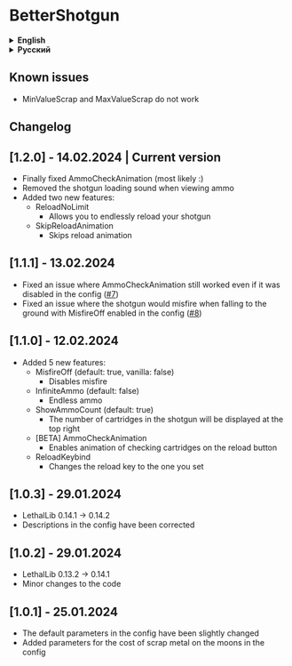 # BetterShotgun

<details>
<summary><strong>English</strong></summary>

Should support custom moons (I haven't tested)

## Config

All available mod settings can be found in the config ```Hypick.BetterShotgun.cfg```

! If the Rarity parameter is enabled, the item will appear in gifts

Available settings in the config:

- Shotgun
  - Price (default = 700)
    - Cost of a shotgun in the store
  - (Not working) MinValueScrap (default = 40)
    - Minimum cost of a shotgun found on the moon
  - (Not working) MaxValueScrap (default = 70)
    - Maximum cost of a shotgun found on the moon
  - Rarity (default = -1)
    - Rarity of shotgun spawn on moons (higher = more often)
  - MisfireOff (default = true, vanilla = false)
    - Disables misfire
  - InfiniteAmmo (default = false)
    - Endless ammo
  - ShowAmmoCount (default = true)
    - The number of cartridges in the shotgun will be displayed at the top right
  - [BETA] AmmoCheckAnimation (default = true)
    - Adds ammo check animation to the reload button
  - ReloadKeybind (default = false, vanilla = E)
    - Changes the reload key to the one you set
  - ReloadNoLimit (default = false)
    - Allows you to endlessly reload your shotgun
  - SkipReloadAnimation (default = false)
    - Skips reload animation
- Shell
  - Price (default: 50)
    - Cost of a cartridge in the store
  - (Not working) MinValueScrap (default = 15)
    - Minimum cost of a cartridge found on the moon
  - (Not working) MaxValueScrap (default = 25)
    - Maximum cost of a cartridge found on the moon
  - Rarity (default = 2)
    - Rarity of the appearance of cartridges on moons (higher = more often)

</details>

<details>
<summary><strong>Русский</strong></summary>

Должен поддерживать кастомные луны (я не тестировал)

## Конфиг

Все доступные настройки мода можно найти в конфиге ```Hypick.BetterShotgun.cfg```

! Если параметр Rarity включен, то предмет будет появляться еще в подарах

Доступные настройки в конфиге:

- Shotgun
  - Price (по умолчанию = 700)
    - Стоимость дробовика в магазине
  - (Не работает) MinValueScrap (по умолчанию = 40)
    - Минимальная стоимость найденного на луне дробовика
  - (Не работает) MaxValueScrap (по умолчанию = 70)
    - Максимальная стоимость найденного на луне дробовика
  - Rarity (по умолчанию = -1)
    - Редкость появления дробовика на лунах (выше = чаще)
  - MisfireOff (по умолчанию = true, ванилла = false)
    - Отключает осечку
  - InfiniteAmmo (по умолчанию = false)
    - Бесконечные патроны
  - ShowAmmoCount (по умолчанию = true)
    - Справа сверху будет отображаться кол-во патронов в дробовике
  - [BETA] AmmoCheckAnimation (по умолчанию = true)
    - Добавляет анимацию проверки патронов на кнопку перезарядки
  - ReloadKeybind (по умолчанию = false, ванилла = E)
    - Меняет клавишу перезарядки на установленную вами
  - ReloadNoLimit (по умолчанию = false)
    - Позволяет бесконечно перезаряжать дробовик
  - SkipReloadAnimation (по умолчанию = false)
    - Пропускает анимацию перезарядки
- Shell
  - Price (по умолчанию: 50)
    - Стоимость патрона в магазине
  - (Не работает) MinValueScrap (по умолчанию = 15)
    - Минимальная стоимость найденного на луне патрона
  - (Не работает) MaxValueScrap (по умолчанию = 25)
    - Максимальная стоимость найденного на луне патрона
  - Rarity (по умолчанию = 2)
    - Редкость появления патронов на лунах (выше = чаще)

</details>

## Known issues

- MinValueScrap and MaxValueScrap do not work

## Changelog

## [1.2.0] - 14.02.2024 | Current version

- Finally fixed AmmoCheckAnimation (most likely :)
- Removed the shotgun loading sound when viewing ammo
- Added two new features:
  - ReloadNoLimit
    - Allows you to endlessly reload your shotgun
  - SkipReloadAnimation
    - Skips reload animation

## [1.1.1] - 13.02.2024

- Fixed an issue where AmmoCheckAnimation still worked even if it was disabled in the config ([#7](https://github.com/Hypick122/BetterShotgun/issues/7))
- Fixed an issue where the shotgun would misfire when falling to the ground with MisfireOff enabled in the config ([#8](https://github.com/Hypick122/BetterShotgun/issues/8))

## [1.1.0] - 12.02.2024

- Added 5 new features:
  - MisfireOff (default: true, vanilla: false)
    - Disables misfire
  - InfiniteAmmo (default: false)
    - Endless ammo
  - ShowAmmoCount (default: true)
    - The number of cartridges in the shotgun will be displayed at the top right
  - [BETA] AmmoCheckAnimation
    - Enables animation of checking cartridges on the reload button
  - ReloadKeybind
    - Changes the reload key to the one you set

## [1.0.3] - 29.01.2024

- LethalLib 0.14.1 -> 0.14.2
- Descriptions in the config have been corrected

## [1.0.2] - 29.01.2024

- LethalLib 0.13.2 -> 0.14.1
- Minor changes to the code

## [1.0.1] - 25.01.2024

- The default parameters in the config have been slightly changed
- Added parameters for the cost of scrap metal on the moons in the config
